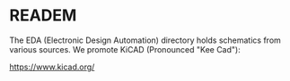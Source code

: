 READEM
======


The EDA (Electronic Design Automation) directory holds schematics from
various sources. We promote KiCAD (Pronounced "Kee Cad"):

https://www.kicad.org/
